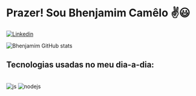 # Prazer! Sou Bhenjamim Camêlo ✌️😃

[![Linkedin](https://img.shields.io/badge/LinkedIn-0077B5?style=for-the-badge&logo=linkedin&logoColor=white)](https://www.linkedin.com/in/bhenjamimcamelo/)

![Bhenjamim GitHub stats](https://github-readme-stats.vercel.app/api?username=Bhenjamim&show_icons=true&theme=merko)

## Tecnologias usadas no meu dia-a-dia:

<div style="display: inline_block"><br/>
    <img align="center" alt="js" src="https://img.shields.io/badge/JavaScript-F7DF1E?style=for-the-badge&logo=javascript&logoColor=black" />
    <img align="center" alt="nodejs" src="https://img.shields.io/badge/Node.js-43853D?style=for-the-badge&logo=node.js&logoColor=white" />
 
